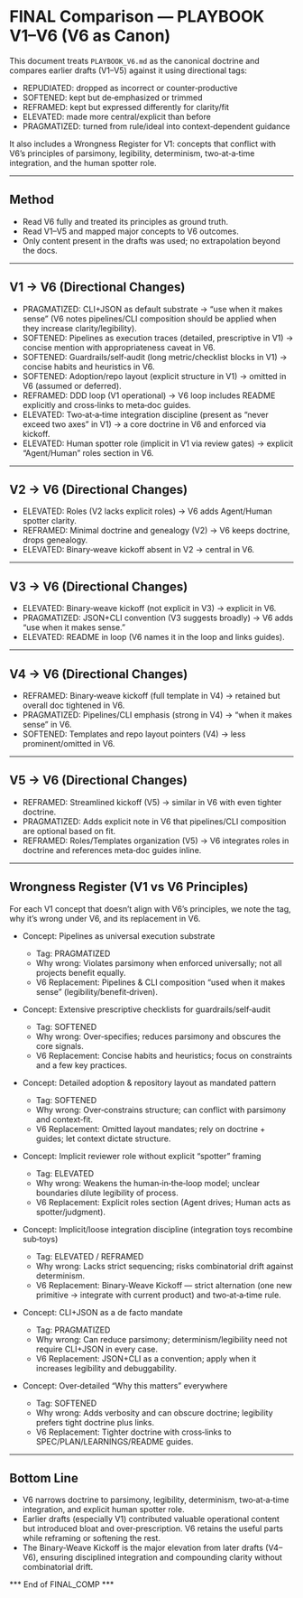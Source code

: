 # FINAL Comparison — PLAYBOOK V1–V6 (V6 as Canon)

This document treats `PLAYBOOK_V6.md` as the canonical doctrine and compares earlier drafts (V1–V5) against it using directional tags:
- REPUDIATED: dropped as incorrect or counter‑productive
- SOFTENED: kept but de‑emphasized or trimmed
- REFRAMED: kept but expressed differently for clarity/fit
- ELEVATED: made more central/explicit than before
- PRAGMATIZED: turned from rule/ideal into context‑dependent guidance

It also includes a Wrongness Register for V1: concepts that conflict with V6’s principles of parsimony, legibility, determinism, two‑at‑a‑time integration, and the human spotter role.

---

## Method

- Read V6 fully and treated its principles as ground truth.
- Read V1–V5 and mapped major concepts to V6 outcomes.
- Only content present in the drafts was used; no extrapolation beyond the docs.

---

## V1 → V6 (Directional Changes)

- PRAGMATIZED: CLI+JSON as default substrate → “use when it makes sense” (V6 notes pipelines/CLI composition should be applied when they increase clarity/legibility).
- SOFTENED: Pipelines as execution traces (detailed, prescriptive in V1) → concise mention with appropriateness caveat in V6.
- SOFTENED: Guardrails/self‑audit (long metric/checklist blocks in V1) → concise habits and heuristics in V6.
- SOFTENED: Adoption/repo layout (explicit structure in V1) → omitted in V6 (assumed or deferred).
- REFRAMED: DDD loop (V1 operational) → V6 loop includes README explicitly and cross‑links to meta‑doc guides.
- ELEVATED: Two‑at‑a‑time integration discipline (present as “never exceed two axes” in V1) → a core doctrine in V6 and enforced via kickoff.
- ELEVATED: Human spotter role (implicit in V1 via review gates) → explicit “Agent/Human” roles section in V6.

---

## V2 → V6 (Directional Changes)

- ELEVATED: Roles (V2 lacks explicit roles) → V6 adds Agent/Human spotter clarity.
- REFRAMED: Minimal doctrine and genealogy (V2) → V6 keeps doctrine, drops genealogy.
- ELEVATED: Binary‑weave kickoff absent in V2 → central in V6.

---

## V3 → V6 (Directional Changes)

- ELEVATED: Binary‑weave kickoff (not explicit in V3) → explicit in V6.
- PRAGMATIZED: JSON+CLI convention (V3 suggests broadly) → V6 adds “use when it makes sense.”
- ELEVATED: README in loop (V6 names it in the loop and links guides).

---

## V4 → V6 (Directional Changes)

- REFRAMED: Binary‑weave kickoff (full template in V4) → retained but overall doc tightened in V6.
- PRAGMATIZED: Pipelines/CLI emphasis (strong in V4) → “when it makes sense” in V6.
- SOFTENED: Templates and repo layout pointers (V4) → less prominent/omitted in V6.

---

## V5 → V6 (Directional Changes)

- REFRAMED: Streamlined kickoff (V5) → similar in V6 with even tighter doctrine.
- PRAGMATIZED: Adds explicit note in V6 that pipelines/CLI composition are optional based on fit.
- REFRAMED: Roles/Templates organization (V5) → V6 integrates roles in doctrine and references meta‑doc guides inline.

---

## Wrongness Register (V1 vs V6 Principles)

For each V1 concept that doesn’t align with V6’s principles, we note the tag, why it’s wrong under V6, and its replacement in V6.

- Concept: Pipelines as universal execution substrate
  - Tag: PRAGMATIZED
  - Why wrong: Violates parsimony when enforced universally; not all projects benefit equally.
  - V6 Replacement: Pipelines & CLI composition “used when it makes sense” (legibility/benefit‑driven).

- Concept: Extensive prescriptive checklists for guardrails/self‑audit
  - Tag: SOFTENED
  - Why wrong: Over‑specifies; reduces parsimony and obscures the core signals.
  - V6 Replacement: Concise habits and heuristics; focus on constraints and a few key practices.

- Concept: Detailed adoption & repository layout as mandated pattern
  - Tag: SOFTENED
  - Why wrong: Over‑constrains structure; can conflict with parsimony and context‑fit.
  - V6 Replacement: Omitted layout mandates; rely on doctrine + guides; let context dictate structure.

- Concept: Implicit reviewer role without explicit “spotter” framing
  - Tag: ELEVATED
  - Why wrong: Weakens the human‑in‑the‑loop model; unclear boundaries dilute legibility of process.
  - V6 Replacement: Explicit roles section (Agent drives; Human acts as spotter/judgment).

- Concept: Implicit/loose integration discipline (integration toys recombine sub‑toys)
  - Tag: ELEVATED / REFRAMED
  - Why wrong: Lacks strict sequencing; risks combinatorial drift against determinism.
  - V6 Replacement: Binary‑Weave Kickoff — strict alternation (one new primitive → integrate with current product) and two‑at‑a‑time rule.

- Concept: CLI+JSON as a de facto mandate
  - Tag: PRAGMATIZED
  - Why wrong: Can reduce parsimony; determinism/legibility need not require CLI+JSON in every case.
  - V6 Replacement: JSON+CLI as a convention; apply when it increases legibility and debuggability.

- Concept: Over‑detailed “Why this matters” everywhere
  - Tag: SOFTENED
  - Why wrong: Adds verbosity and can obscure doctrine; legibility prefers tight doctrine plus links.
  - V6 Replacement: Tighter doctrine with cross‑links to SPEC/PLAN/LEARNINGS/README guides.

---

## Bottom Line

- V6 narrows doctrine to parsimony, legibility, determinism, two‑at‑a‑time integration, and explicit human spotter role.
- Earlier drafts (especially V1) contributed valuable operational content but introduced bloat and over‑prescription. V6 retains the useful parts while reframing or softening the rest.
- The Binary‑Weave Kickoff is the major elevation from later drafts (V4–V6), ensuring disciplined integration and compounding clarity without combinatorial drift.

*** End of FINAL_COMP ***
